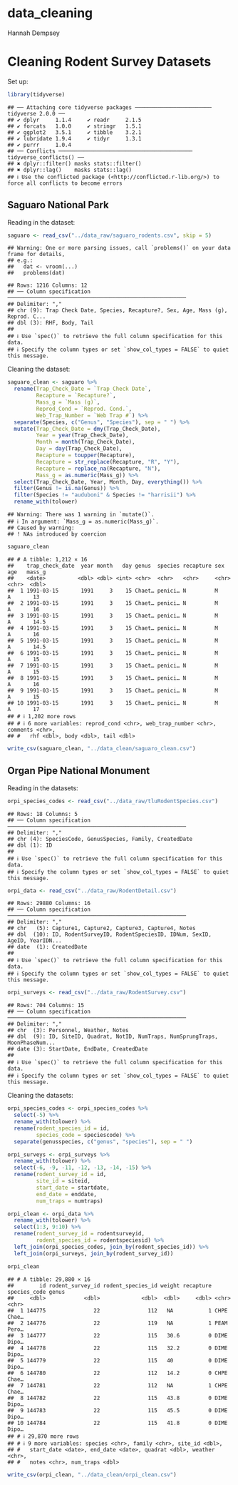 data_cleaning
================
Hannah Dempsey

# Cleaning Rodent Survey Datasets

Set up:

``` r
library(tidyverse)
```

    ## ── Attaching core tidyverse packages ──────────────────────── tidyverse 2.0.0 ──
    ## ✔ dplyr     1.1.4     ✔ readr     2.1.5
    ## ✔ forcats   1.0.0     ✔ stringr   1.5.1
    ## ✔ ggplot2   3.5.1     ✔ tibble    3.2.1
    ## ✔ lubridate 1.9.4     ✔ tidyr     1.3.1
    ## ✔ purrr     1.0.4     
    ## ── Conflicts ────────────────────────────────────────── tidyverse_conflicts() ──
    ## ✖ dplyr::filter() masks stats::filter()
    ## ✖ dplyr::lag()    masks stats::lag()
    ## ℹ Use the conflicted package (<http://conflicted.r-lib.org/>) to force all conflicts to become errors

## Saguaro National Park

Reading in the dataset:

``` r
saguaro <- read_csv("../data_raw/saguaro_rodents.csv", skip = 5)
```

    ## Warning: One or more parsing issues, call `problems()` on your data frame for details,
    ## e.g.:
    ##   dat <- vroom(...)
    ##   problems(dat)

    ## Rows: 1216 Columns: 12
    ## ── Column specification ────────────────────────────────────────────────────────
    ## Delimiter: ","
    ## chr (9): Trap Check Date, Species, Recapture?, Sex, Age, Mass (g), Reprod. C...
    ## dbl (3): RHF, Body, Tail
    ## 
    ## ℹ Use `spec()` to retrieve the full column specification for this data.
    ## ℹ Specify the column types or set `show_col_types = FALSE` to quiet this message.

Cleaning the dataset:

``` r
saguaro_clean <- saguaro %>% 
  rename(Trap_Check_Date = `Trap Check Date`,
         Recapture = `Recapture?`,
         Mass_g = `Mass (g)`,
         Reprod_Cond = `Reprod. Cond.`,
         Web_Trap_Number = `Web Trap #`) %>% 
  separate(Species, c("Genus", "Species"), sep = " ") %>% 
  mutate(Trap_Check_Date = dmy(Trap_Check_Date),
         Year = year(Trap_Check_Date),
         Month = month(Trap_Check_Date),
         Day = day(Trap_Check_Date),
         Recapture = toupper(Recapture),
         Recapture = str_replace(Recapture, "R", "Y"),
         Recapture = replace_na(Recapture, "N"),
         Mass_g = as.numeric(Mass_g)) %>% 
  select(Trap_Check_Date, Year, Month, Day, everything()) %>% 
  filter(Genus != is.na(Genus)) %>% 
  filter(Species != "auduboni" & Species != "harrisii") %>% 
  rename_with(tolower)
```

    ## Warning: There was 1 warning in `mutate()`.
    ## ℹ In argument: `Mass_g = as.numeric(Mass_g)`.
    ## Caused by warning:
    ## ! NAs introduced by coercion

``` r
saguaro_clean
```

    ## # A tibble: 1,212 × 16
    ##    trap_check_date  year month   day genus  species recapture sex   age   mass_g
    ##    <date>          <dbl> <dbl> <int> <chr>  <chr>   <chr>     <chr> <chr>  <dbl>
    ##  1 1991-03-15       1991     3    15 Chaet… penici… N         M     A       13  
    ##  2 1991-03-15       1991     3    15 Chaet… penici… N         M     A       16  
    ##  3 1991-03-15       1991     3    15 Chaet… penici… N         M     A       14.5
    ##  4 1991-03-15       1991     3    15 Chaet… penici… N         M     A       16  
    ##  5 1991-03-15       1991     3    15 Chaet… penici… N         M     A       14.5
    ##  6 1991-03-15       1991     3    15 Chaet… penici… N         M     A       15  
    ##  7 1991-03-15       1991     3    15 Chaet… penici… N         M     A       15  
    ##  8 1991-03-15       1991     3    15 Chaet… penici… N         M     A       16  
    ##  9 1991-03-15       1991     3    15 Chaet… penici… N         M     A       15  
    ## 10 1991-03-15       1991     3    15 Chaet… penici… N         M     A       17  
    ## # ℹ 1,202 more rows
    ## # ℹ 6 more variables: reprod_cond <chr>, web_trap_number <chr>, comments <chr>,
    ## #   rhf <dbl>, body <dbl>, tail <dbl>

``` r
write_csv(saguaro_clean, "../data_clean/saguaro_clean.csv")
```

## Organ Pipe National Monument

Reading in the datasets:

``` r
orpi_species_codes <- read_csv("../data_raw/tluRodentSpecies.csv")
```

    ## Rows: 18 Columns: 5
    ## ── Column specification ────────────────────────────────────────────────────────
    ## Delimiter: ","
    ## chr (4): SpeciesCode, GenusSpecies, Family, CreatedDate
    ## dbl (1): ID
    ## 
    ## ℹ Use `spec()` to retrieve the full column specification for this data.
    ## ℹ Specify the column types or set `show_col_types = FALSE` to quiet this message.

``` r
orpi_data <- read_csv("../data_raw/RodentDetail.csv")
```

    ## Rows: 29880 Columns: 16
    ## ── Column specification ────────────────────────────────────────────────────────
    ## Delimiter: ","
    ## chr   (5): Capture1, Capture2, Capture3, Capture4, Notes
    ## dbl  (10): ID, RodentSurveyID, RodentSpeciesID, IDNum, SexID, AgeID, YearIDN...
    ## date  (1): CreatedDate
    ## 
    ## ℹ Use `spec()` to retrieve the full column specification for this data.
    ## ℹ Specify the column types or set `show_col_types = FALSE` to quiet this message.

``` r
orpi_surveys <- read_csv("../data_raw/RodentSurvey.csv")
```

    ## Rows: 704 Columns: 15
    ## ── Column specification ────────────────────────────────────────────────────────
    ## Delimiter: ","
    ## chr  (3): Personnel, Weather, Notes
    ## dbl  (9): ID, SiteID, Quadrat, NotID, NumTraps, NumSprungTraps, MoonPhaseNum...
    ## date (3): StartDate, EndDate, CreatedDate
    ## 
    ## ℹ Use `spec()` to retrieve the full column specification for this data.
    ## ℹ Specify the column types or set `show_col_types = FALSE` to quiet this message.

Cleaning the datasets:

``` r
orpi_species_codes <- orpi_species_codes %>% 
  select(-5) %>% 
  rename_with(tolower) %>% 
  rename(rodent_species_id = id,
         species_code = speciescode) %>% 
  separate(genusspecies, c("genus", "species"), sep = " ")

orpi_surveys <- orpi_surveys %>% 
  rename_with(tolower) %>% 
  select(-6, -9, -11, -12, -13, -14, -15) %>% 
  rename(rodent_survey_id = id,
         site_id = siteid,
         start_date = startdate,
         end_date = enddate,
         num_traps = numtraps)

orpi_clean <- orpi_data %>% 
  rename_with(tolower) %>% 
  select(1:3, 9:10) %>%
  rename(rodent_survey_id = rodentsurveyid,
         rodent_species_id = rodentspeciesid) %>% 
  left_join(orpi_species_codes, join_by(rodent_species_id)) %>% 
  left_join(orpi_surveys, join_by(rodent_survey_id))

orpi_clean
```

    ## # A tibble: 29,880 × 16
    ##        id rodent_survey_id rodent_species_id weight recapture species_code genus
    ##     <dbl>            <dbl>             <dbl>  <dbl>     <dbl> <chr>        <chr>
    ##  1 144775               22               112   NA           1 CHPE         Chae…
    ##  2 144776               22               119   NA           1 PEAM         Pero…
    ##  3 144777               22               115   30.6         0 DIME         Dipo…
    ##  4 144778               22               115   32.2         0 DIME         Dipo…
    ##  5 144779               22               115   40           0 DIME         Dipo…
    ##  6 144780               22               112   14.2         0 CHPE         Chae…
    ##  7 144781               22               112   NA           1 CHPE         Chae…
    ##  8 144782               22               115   43.8         0 DIME         Dipo…
    ##  9 144783               22               115   45.5         0 DIME         Dipo…
    ## 10 144784               22               115   41.8         0 DIME         Dipo…
    ## # ℹ 29,870 more rows
    ## # ℹ 9 more variables: species <chr>, family <chr>, site_id <dbl>,
    ## #   start_date <date>, end_date <date>, quadrat <dbl>, weather <chr>,
    ## #   notes <chr>, num_traps <dbl>

``` r
write_csv(orpi_clean, "../data_clean/orpi_clean.csv")
```
